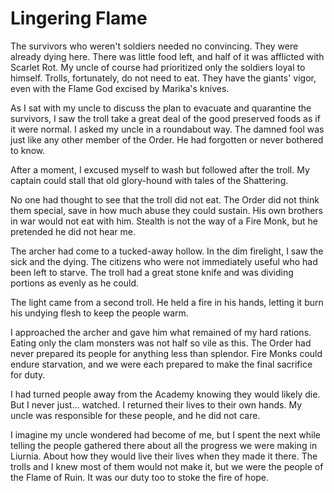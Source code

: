 # Lingering Flame

The survivors who weren't soldiers needed no convincing. They were already dying here. There was little food left, and half of it was afflicted with Scarlet Rot. My uncle of course had prioritized only the soldiers loyal to himself. Trolls, fortunately, do not need to eat. They have the giants' vigor, even with the Flame God excised by Marika's knives.

As I sat with my uncle to discuss the plan to evacuate and quarantine the survivors, I saw the troll take a great deal of the good preserved foods as if it were normal. I asked my uncle in a roundabout way. The damned fool was just like any other member of the Order. He had forgotten or never bothered to know.

After a moment, I excused myself to wash but followed after the troll. My captain could stall that old glory-hound with tales of the Shattering.

No one had thought to see that the troll did not eat. The Order did not think them special, save in how much abuse they could sustain. His own brothers in war would not eat with him. Stealth is not the way of a Fire Monk, but he pretended he did not hear me.

The archer had come to a tucked-away hollow. In the dim firelight, I saw the sick and the dying. The citizens who were not immediately useful who had been left to starve. The troll had a great stone knife and was dividing portions as evenly as he could.

The light came from a second troll. He held a fire in his hands, letting it burn his undying flesh to keep the people warm.

I approached the archer and gave him what remained of my hard rations. Eating only the clam monsters was not half so vile as this. The Order had never prepared its people for anything less than splendor. Fire Monks could endure starvation, and we were each prepared to make the final sacrifice for duty.

I had turned people away from the Academy knowing they would likely die. But I never just… watched. I returned their lives to their own hands. My uncle was responsible for these people, and he did not care.

I imagine my uncle wondered had become of me, but I spent the next while telling the people gathered there about all the progress we were making in Liurnia. About how they would live their lives when they made it there. The trolls and I knew most of them would not make it, but we were the people of the Flame of Ruin. It was our duty too to stoke the fire of hope.
